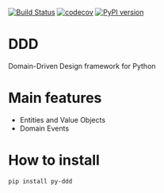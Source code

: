 [![Build Status](https://travis-ci.com/pristupa/ddd.svg?branch=master)](https://travis-ci.com/pristupa/ddd)
[![codecov](https://codecov.io/gh/pristupa/ddd/branch/master/graph/badge.svg)](https://codecov.io/gh/pristupa/ddd)
[![PyPI version](https://badge.fury.io/py/py-ddd.svg)](https://badge.fury.io/py/py-ddd)

# DDD
Domain-Driven Design framework for Python

# Main features
* Entities and Value Objects
* Domain Events

# How to install
`pip install py-ddd`
